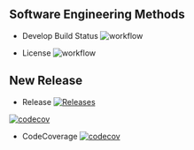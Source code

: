 

## Software Engineering Methods

* Develop Build Status   ![workflow](https://img.shields.io/github/workflow/status/AliMorabih/courswork/A%20workflow%20for%20courswork?style=plastic)

* License     ![workflow](https://img.shields.io/github/license/AliMorabih/courswork)


## New Release

* Release [![Releases](https://img.shields.io/github/release/AliMorabih/courswork/all.svg?style=flat-square)](https://github.com/AliMorabih/courswork/releases)

[![codecov](https://codecov.io/gh/AliMorabih/courswork/branch/master/graph/badge.svg?token=TZFL443TKA)](https://codecov.io/gh/AliMorabih/courswork)

* CodeCoverage  [![codecov](https://codecov.io/gh/AliMorabih/courswork/branch/master/graph/badge.svg?token=TZFL443TKA)](https://codecov.io/gh/AliMorabih/courswork)
